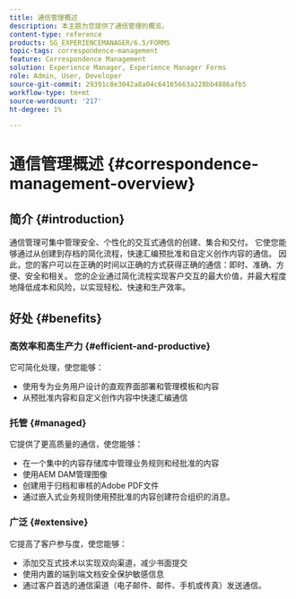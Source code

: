 ```yaml
---
title: 通信管理概述
description: 本主题为您提供了通信管理的概览。
content-type: reference
products: SG_EXPERIENCEMANAGER/6.5/FORMS
topic-tags: correspondence-management
feature: Correspondence Management
solution: Experience Manager, Experience Manager Forms
role: Admin, User, Developer
source-git-commit: 29391c8e3042a8a04c64165663a228bb4886afb5
workflow-type: tm+mt
source-wordcount: '217'
ht-degree: 1%

---
```


# 通信管理概述 {#correspondence-management-overview}

## 简介 {#introduction}

通信管理可集中管理安全、个性化的交互式通信的创建、集合和交付。 它使您能够通过从创建到存档的简化流程，快速汇编预批准和自定义创作内容的通信。 因此，您的客户可以在正确的时间以正确的方式获得正确的通信：即时、准确、方便、安全和相关。 您的企业通过简化流程实现客户交互的最大价值，并最大程度地降低成本和风险，以实现轻松、快速和生产效率。

## 好处 {#benefits}

### 高效率和高生产力 {#efficient-and-productive}

它可简化处理，使您能够：

* 使用专为业务用户设计的直观界面部署和管理模板和内容
* 从预批准内容和自定义创作内容中快速汇编通信

### 托管 {#managed}

它提供了更高质量的通信，使您能够：

* 在一个集中的内容存储库中管理业务规则和经批准的内容
* 使用AEM DAM管理图像
* 创建用于归档和审核的Adobe PDF文件
* 通过嵌入式业务规则使用预批准的内容创建符合组织的消息。

### 广泛 {#extensive}

它提高了客户参与度，使您能够：

* 添加交互式技术以实现双向渠道，减少书面提交
* 使用内置的端到端文档安全保护敏感信息
* 通过客户首选的通信渠道（电子邮件、邮件、手机或传真）发送通信。
